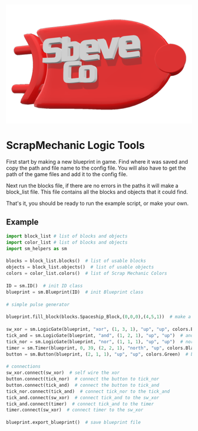 ![logo.png](logo.png)

# ScrapMechanic Logic Tools

First start by making a new blueprint in game. Find where it was saved and copy the path and file name to the config file. You will also have to get the path of the game files and add it to the config file.

Next run the blocks file, if there are no errors in the paths it will make a block_list file. This file contains all the blocks and objects that it could find.

That's it, you should be ready to run the example script, or make your own.

## Example

```py
import block_list # list of blocks and objects
import color_list # list of blocks and objects
import sm_helpers as sm

blocks = block_list.blocks()  # list of usable blocks
objects = block_list.objects()  # list of usable objects
colors = color_list.colors()  # list of Scrap Mechanic Colors

ID = sm.ID()  # init ID class
blueprint = sm.Blueprint(ID)  # init Blueprint class

# simple pulse generator

blueprint.fill_block(blocks.Spaceship_Block,(0,0,0),(4,5,1))  # make a base

sw_xor = sm.LogicGate(blueprint, "xor", (1, 3, 1), "up", "up", colors.Blue)  # sw_xor as output and flip-flop
tick_and = sm.LogicGate(blueprint, "and", (1, 2, 1), "up", "up")  # and gate for 1 tick pulse
tick_nor = sm.LogicGate(blueprint, "nor", (1, 1, 1), "up", "up")  # nor gate for 1 tick pulse
timer = sm.Timer(blueprint, 0, 39, (2, 2, 1), "north", "up", colors.Black)  # timer to set the pulse length
button = sm.Button(blueprint, (2, 1, 1), "up", "up", colors.Green)  # button to trigger the pulse

# connections
sw_xor.connect(sw_xor)  # self wire the xor
button.connect(tick_nor)  # connect the button to tick_nor
button.connect(tick_and)  # connect the button to tick_and
tick_nor.connect(tick_and)  # connect tick_nor to the tick_and
tick_and.connect(sw_xor)  # connect tick_and to the sw_xor
tick_and.connect(timer)  # connect tick_and to the timer
timer.connect(sw_xor)  # connect timer to the sw_xor

blueprint.export_blueprint()  # save blueprint file

```